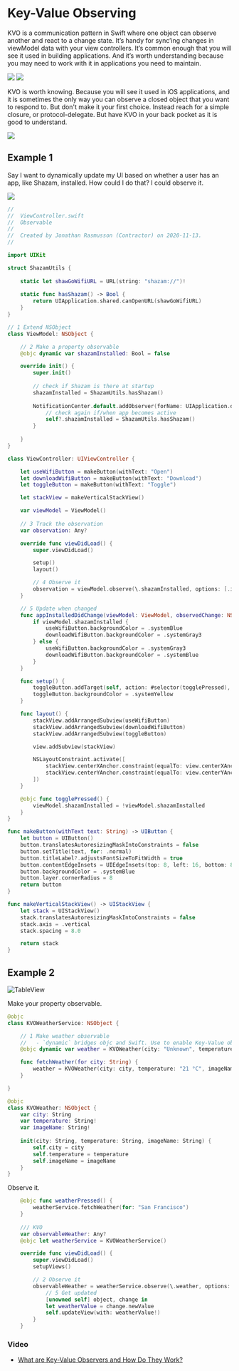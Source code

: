 # Key-Value Observing

KVO is a communication pattern in Swift where one object can observe another and react to a change state. It’s handy for sync’ing changes in viewModel data with your view controllers. It’s common enough that you will see it used in building applications. And it’s worth understanding because you may need to work with it in applications you need to maintain.

![](images/kvo-pros.png)
![](images/kvo-cons.png)

KVO is worth knowing. Because you will see it used in iOS applications, and it is sometimes the only way you can observe a closed object that you want to respond to. But don't make it your first choice. Instead reach for a simple closure, or protocol-delegate. But have KVO in your back pocket as it is good to understand.

![](images/kvo-last-resort.png)

## Example 1

Say I want to dynamically update my UI based on whether a user has an app, like Shazam, installed. How could I do that? I could observe it.

![](images/kvo-demo2.gif)

```swift
//
//  ViewController.swift
//  Observable
//
//  Created by Jonathan Rasmusson (Contractor) on 2020-11-13.
//

import UIKit

struct ShazamUtils {
    
    static let shawGoWifiURL = URL(string: "shazam://")!
    
    static func hasShazam() -> Bool {
        return UIApplication.shared.canOpenURL(shawGoWifiURL)
    }
}

// 1 Extend NSObject
class ViewModel: NSObject {

    // 2 Make a property observable
    @objc dynamic var shazamInstalled: Bool = false

    override init() {
        super.init()
        
        // check if Shazam is there at startup
        shazamInstalled = ShazamUtils.hasShazam()
        
        NotificationCenter.default.addObserver(forName: UIApplication.didBecomeActiveNotification, object: nil, queue: nil) { [weak self] (_) in
            // check again if/when app becomes active
            self?.shazamInstalled = ShazamUtils.hasShazam()
        }
        
    }
}

class ViewController: UIViewController {

    let useWifiButton = makeButton(withText: "Open")
    let downloadWifiButton = makeButton(withText: "Download")
    let toggleButton = makeButton(withText: "Toggle")

    let stackView = makeVerticalStackView()

    var viewModel = ViewModel()
    
    // 3 Track the observation
    var observation: Any?

    override func viewDidLoad() {
        super.viewDidLoad()

        setup()
        layout()

        // 4 Observe it
        observation = viewModel.observe(\.shazamInstalled, options: [.initial, .new], changeHandler: appInstalledDidChange(viewModel:observedChange:))
    }

    // 5 Update when changed
    func appInstalledDidChange(viewModel: ViewModel, observedChange: NSKeyValueObservedChange<Bool>) {
        if viewModel.shazamInstalled {
            useWifiButton.backgroundColor = .systemBlue
            downloadWifiButton.backgroundColor = .systemGray3
        } else {
            useWifiButton.backgroundColor = .systemGray3
            downloadWifiButton.backgroundColor = .systemBlue
        }
    }

    func setup() {
        toggleButton.addTarget(self, action: #selector(togglePressed), for: .touchUpInside)
        toggleButton.backgroundColor = .systemYellow
    }

    func layout() {
        stackView.addArrangedSubview(useWifiButton)
        stackView.addArrangedSubview(downloadWifiButton)
        stackView.addArrangedSubview(toggleButton)

        view.addSubview(stackView)

        NSLayoutConstraint.activate([
            stackView.centerXAnchor.constraint(equalTo: view.centerXAnchor),
            stackView.centerYAnchor.constraint(equalTo: view.centerYAnchor),
        ])
    }

    @objc func togglePressed() {
        viewModel.shazamInstalled = !viewModel.shazamInstalled
    }
}

func makeButton(withText text: String) -> UIButton {
    let button = UIButton()
    button.translatesAutoresizingMaskIntoConstraints = false
    button.setTitle(text, for: .normal)
    button.titleLabel?.adjustsFontSizeToFitWidth = true
    button.contentEdgeInsets = UIEdgeInsets(top: 8, left: 16, bottom: 8, right: 16)
    button.backgroundColor = .systemBlue
    button.layer.cornerRadius = 8
    return button
}

func makeVerticalStackView() -> UIStackView {
    let stack = UIStackView()
    stack.translatesAutoresizingMaskIntoConstraints = false
    stack.axis = .vertical
    stack.spacing = 8.0

    return stack
}
```

## Example 2

![TableView](images/kvo-demo.gif)

Make your property observable.

```swift
@objc
class KVOWeatherService: NSObject {

    // 1 Make weather observable
    //   - `dynamic` bridges objc and Swift. Use to enable Key-Value observing.
    @objc dynamic var weather = KVOWeather(city: "Unknown", temperature: "X °C", imageName: "moon")

    func fetchWeather(for city: String) {
        weather = KVOWeather(city: city, temperature: "21 °C", imageName: "sunset.fill")
    }

}

@objc
class KVOWeather: NSObject {
    var city: String
    var temperature: String!
    var imageName: String!
    
    init(city: String, temperature: String, imageName: String) {
        self.city = city
        self.temperature = temperature
        self.imageName = imageName
    }
}
```

Observe it.

```swift
    @objc func weatherPressed() {
        weatherService.fetchWeather(for: "San Francisco")
    }
    
    /// KVO
    var observableWeather: Any?
    @objc let weatherService = KVOWeatherService()

    override func viewDidLoad() {
        super.viewDidLoad()
        setupViews()

        // 2 Observe it
        observableWeather = weatherService.observe(\.weather, options: [.initial, .new]) {
            // 5 Get updated
            [unowned self] object, change in
            let weatherValue = change.newValue
            self.updateView(with: weatherValue!)
        }
    }
```

### Video

- [What are Key-Value Observers and How Do They Work?](https://www.youtube.com/watch?v=eOLb_Z1F4hk)

